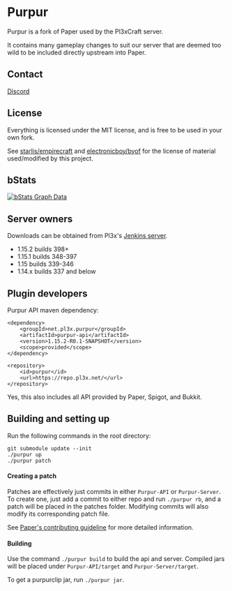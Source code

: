 Purpur
==

Purpur is a fork of Paper used by the Pl3xCraft server.

It contains many gameplay changes to suit our server that are deemed too wild to be included directly upstream into Paper.

## Contact
[Discord](https://discord.gg/mtAAnkk)

## License
Everything is licensed under the MIT license, and is free to be used in your own fork.

See [starlis/empirecraft](https://github.com/starlis/empirecraft) and [electronicboy/byof](https://github.com/electronicboy/byof) 
for the license of material used/modified by this project.

## bStats

[![bStats Graph Data](https://bstats.org/signatures/server-implementation/Purpur.svg)](https://bstats.org/plugin/server-implementation/Purpur)


## Server owners

Downloads can be obtained from Pl3x's [Jenkins server](https://ci.pl3x.net/job/Purpur/).

* 1.15.2 builds 398+
* 1.15.1 builds 348-397
* 1.15 builds 339-346
* 1.14.x builds 337 and below

## Plugin developers

Purpur API maven dependency:
```
<dependency>
    <groupId>net.pl3x.purpur</groupId>
    <artifactId>purpur-api</artifactId>
    <version>1.15.2-R0.1-SNAPSHOT</version>
    <scope>provided</scope>
</dependency>
```
```
<repository>
    <id>purpur</id>
    <url>https://repo.pl3x.net/</url>
</repository>
```
Yes, this also includes all API provided by Paper, Spigot, and Bukkit.

## Building and setting up
Run the following commands in the root directory:

```
git submodule update --init
./purpur up
./purpur patch
```

#### Creating a patch
Patches are effectively just commits in either `Purpur-API` or `Purpur-Server`. 
To create one, just add a commit to either repo and run `./purpur rb`, and a 
patch will be placed in the patches folder. Modifying commits will also modify its 
corresponding patch file.

See [Paper's contributing guideline](https://github.com/PaperMC/Paper/blob/master/CONTRIBUTING.md) for more detailed information.


#### Building

Use the command `./purpur build` to build the api and server. Compiled jars
will be placed under `Purpur-API/target` and `Purpur-Server/target`.

To get a purpurclip jar, run `./purpur jar`.
